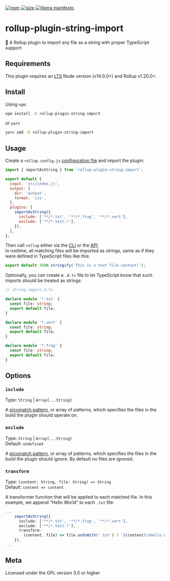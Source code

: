 [npm]: https://img.shields.io/npm/v/rollup-plugin-string-import
[npm-url]: https://www.npmjs.com/package/rollup-plugin-string-import
[size]: https://packagephobia.now.sh/badge?p=rollup-plugin-string-import
[size-url]: https://packagephobia.now.sh/result?p=rollup-plugin-string-import

[![npm][npm]][npm-url]
[![size][size]][size-url]
[![libera manifesto](https://img.shields.io/badge/libera-manifesto-lightgrey.svg)](https://liberamanifesto.com)

# rollup-plugin-string-import

🍣 A Rollup plugin to import any file as a string with proper TypeScript support

## Requirements

This plugin requires an [LTS](https://github.com/nodejs/Release) Node version (v14.0.0+) and Rollup v1.20.0+.

## Install

Using `npm`:

```bash
npm install -D rollup-plugin-string-import
```

or `yarn`

```bash
yarn add -D rollup-plugin-string-import
```

## Usage

Create a `rollup.config.js` [configuration file](https://www.rollupjs.org/guide/en/#configuration-files) and import the plugin:

```js
import { importAsString } from 'rollup-plugin-string-import';

export default {
  input: 'src/index.js',
  output: {
    dir: 'output',
    format: 'cjs',
  },
  plugins: [
    importAsString({
      include: ['**/*.txt', '**/*.frag', '**/*.vert'],
      exclude: ['**/*.test.*'],
    }),
  ],
};
```

Then call `rollup` either via the [CLI](https://www.rollupjs.org/guide/en/#command-line-reference) or the [API](https://www.rollupjs.org/guide/en/#javascript-api).  
In runtime, all matching files will be imported as strings, same as if they were defined in TypeScript files like this:

```typescript
export default JSON.stringify('This is a text file content!');
```

Optionally, you can create a `.d.ts` file to let TypeScript know that such imports should be treated as strings:

```typescript
// string-import.d.ts

declare module '*.txt' {
  const file: string;
  export default file;
}

declare module '*.vert' {
  const file: string;
  export default file;
}

declare module '*.frag' {
  const file: string;
  export default file;
}
```

## Options

### `include`

Type: `String` | `Array[...String]`<br>

A [picomatch pattern](https://github.com/micromatch/picomatch), or array of patterns, which specifies the files in the build the plugin should operate on.

### `exclude`

Type: `String` | `Array[...String]`<br>
Default: `undefined`

A [picomatch pattern](https://github.com/micromatch/picomatch), or array of patterns, which specifies the files in the build the plugin should _ignore_. By default no files are ignored.

### `transform`

Type: `(content: String, file: String) => String`<br>
Default: `content => content`

A transformer function that will be applied to each matched file. In this example, we append "Hello World" to each `.txt` file:

```typescript
...
    importAsString({
      include: ['**/*.txt', '**/*.frag', '**/*.vert'],
      exclude: ['**/*.test.*'],
      transform:
        (content, file) => file.endsWith('.txt') ? `${content}\nHello World` : content,
    }),
...
```

## Meta

Licensed under the GPL version 3.0 or higher
